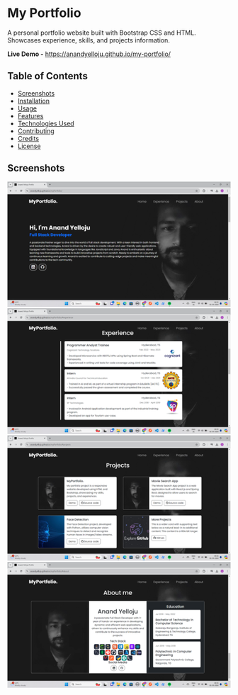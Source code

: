 
# My Portfolio

A personal portfolio website built with Bootstrap CSS and HTML. Showcases experience, skills, and projects information.

**Live Demo -** https://anandyelloju.github.io/my-portfolio/

## Table of Contents

- [Screenshots](#screenshots)
- [Installation](#installation)
- [Usage](#usage)
- [Features](#features)
- [Technologies Used](#technologies-used)
- [Contributing](#contributing)
- [Credits](#credits)
- [License](#license)

## Screenshots

![Homepage](screenshots/Home.png)
![Experience](screenshots/Exp.png)
![Projects Section](screenshots/Projects.png)
![About Section](screenshots/About.png)
<!--
## Installation

To set up this project locally, follow these steps:
1. Clone the repository:   
  ```
  git clone https://github.com/your-username/myportfolio.git
  ```
2. Navigate to the project directory:
  ```
  cd myportfolio
  ```
3. Open the index.html file in your web browser to view the portfolio.

## Usage

After installation, you can view and edit the project directly in your web browser. The portfolio includes several sections:

- **Home:** Introduction.
- **Experience:** Details about your professional experience.
- **Projects:** Showcase of your projects with descriptions and links.
- **About:** Summary of who you are, Education, and Overview of your technical skills.
- **Connect:** Socials for visitors to get in touch with you.

**Example:** Adding a New Experience\
To add a new Experience to the portfolio, update the index.html file as follows:

```
<div class="card ms-4 mb-3">
    <div class="row g-0">
        <div class="col-md-10">
            <div class="card-body">
                <h5 class="card-title">Programmer Analyst Trainee <small class="text-muted float-end">Hyderabad, TS</small></h5>
                <p class="card-text"><small class="text-muted">Cognizant Technology Solutions</small><small class="text-muted float-end">Feb 2022 - May 2023</small></p>
                <p class="card-text">- Developed Microservice with RESTful APIs using Spring Boot and Hibernate frameworks. 
                <br>- Experienced in writing unit tests for code coverage using JUnit and Mockito. </p>
            </div>
        </div>
        <div class="col-md-2">
            <img src="https://upload.wikimedia.org/wikipedia/commons/5/5a/Logo_Cognizant.png" class="img-fluid rounded-end pt-3" alt="Cognizant Technology Solutions">
        </div>
    </div>
</div>
```

**Example:** Adding a New Project\
To add a new project to the portfolio, update the index.html file as follows:

```
<div class="col">
    <div class="card mb-3" style="max-width: 540px;">
        <div class="row g-0">
            <div class="col-md-4">
                <img src="./images/pimg.jpeg" class="img-fluid rounded-start" alt="Project Image">
            </div>
            <div class="col-md-8">
                <div class="card-body">
                    <h5 class="card-title">MyPortfolio.</h5>
                    <p class="card-text">My portfolio project is a responsive website developed using HTML and Bootstrap, showcasing my skills, projects, and experiences. </p>                              
                    <a href="#" class="btn btn-outline-dark">Demo</a> &nbsp;
                    <a href="https://github.com/AnandYelloju/myPortfolio" class="btn btn-outline-dark"><i class="bi bi-github"></i> Source code</a>
                </div>
            </div>
        </div>
    </div>
</div>
```

## Features

- **Responsive Design:** Optimized for both desktop and mobile devices.
- **Project Showcase:** Highlight your best projects with descriptions and links.

## Technologies Used

- **HTML:** Markup language for creating web pages.
- **CSS:** Stylesheet language for designing web pages.
- **Bootstrap:** CSS framework for responsive design.

[![My Skills](https://skillicons.dev/icons?i=html,css,bootstrap,,vscode,github)](https://skillicons.dev)

## Contributing

Contributions are always welcome! - If you have suggestions or improvements.

## Credits

- [Bootstrap](https://getbootstrap.com/docs/5.1/getting-started/introduction/) for the styling framework.
- [HTML](https://developer.mozilla.org/en-US/docs/Web/HTML) for structuring a web page.

## License

This project is licensed under the [MIT License](https://choosealicense.com/licenses/mit/) - see the [LICENSE](https://github.com/anandyelloju/my-portfolio/blob/main/LICENSE) file for details.
-->
